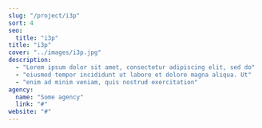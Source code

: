 ```yaml
---
slug: "/project/i3p"
sort: 4
seo:
  title: "i3p"
title: "i3p"
cover: "../images/i3p.jpg"
description:
  - "Lorem ipsum dolor sit amet, consectetur adipiscing elit, sed do"
  - "eiusmod tempor incididunt ut labore et dolore magna aliqua. Ut"
  - "enim ad minim veniam, quis nostrud exercitation"
agency:
  name: "Some agency"
  link: "#"
website: "#"
---
```

